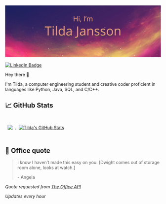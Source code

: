 ![Tilda's GitHub Banner](./assets/GitHubHeader.png)

[![LinkedIn Badge](https://img.shields.io/badge/LinkedIn-Profile-informational?style=flat&logo=linkedin&logoColor=white&color=0D76A8)](https://www.linkedin.com/in/tilda-jansson/)

Hey there 👋

I'm Tilda, a computer engineering student and creative coder proficient in languages like Python, Java, SQL, and C/C++.


## &#x1f4c8; GitHub Stats

<br>

<a href="https://github.com/Tilda-Jansson">
  <img align="center" style="margin:0.5rem" src="https://github-readme-stats.vercel.app/api/top-langs/?username=Tilda-Jansson&hide=html,css&title_color=ffffff&text_color=c9cacc&icon_color=4AB197&bg_color=1A2B34" />
</a>

<a href="https://github.com/Tilda-Jansson">
  <img align="center" style="margin:0.5rem" src="https://github-readme-stats.vercel.app/api?username=Tilda-Jansson&show_icons=true&line_height=27&count_private=true&title_color=ffffff&text_color=c9cacc&icon_color=4AB097&bg_color=1A2B34" alt="Tilda's GitHub Stats" />
</a>

<br>
<br>

## 📣 Office quote

> I know I haven’t made this easy on you. [Dwight comes out of storage room alone, looks at watch.]
>
> <p>- Angela</p>

_Quote requested from [The Office API](https://the-office.fly.dev/)_

*Updates every hour*
<br>
